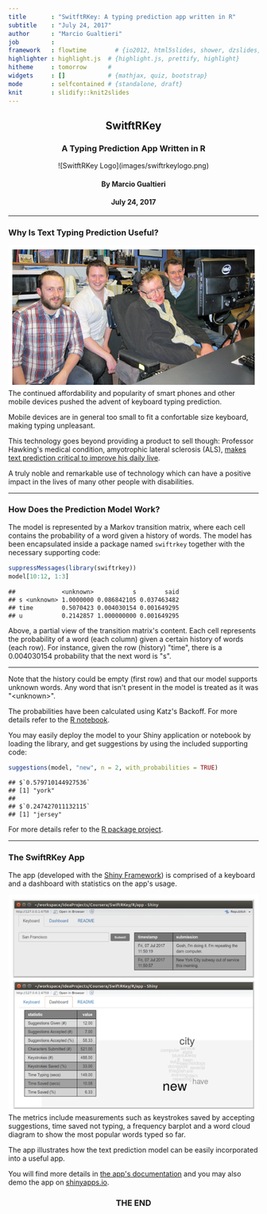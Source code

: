 ```yaml
---
title       : "SwitftRKey: A typing prediction app written in R"
subtitle    : "July 24, 2017"
author      : "Marcio Gualtieri"
job         : 
framework   : flowtime        # {io2012, html5slides, shower, dzslides, ...}
highlighter : highlight.js  # {highlight.js, prettify, highlight}
hitheme     : tomorrow      # 
widgets     : []            # {mathjax, quiz, bootstrap}
mode        : selfcontained # {standalone, draft}
knit        : slidify::knit2slides
---
```


<center><h2>SwitftRKey</h2></center>
<center><h3>A Typing Prediction App Written in R</h3></center>
<center>![SwitftRKey Logo](images/swiftrkeylogo.png)</center>
<center><h4>By Marcio Gualtieri</h4></center>
<center><h4>July 24, 2017</h4></center>

--- 

### Why Is Text Typing Prediction Useful?

<img src="./images/stephen_hawking.png"
     alt="Stephen Hawking and SwiftKey staff"
     align="left"/>

<p>
The continued affordability and popularity of smart phones and other mobile devices pushed the advent of keyboard typing prediction.
</p>

<p>
Mobile devices are in general too small to fit a confortable size keyboard, making typing unpleasant.
</p>

<p>
This technology goes beyond providing a product to sell though: Professor Hawking's medical condition, amyotrophic lateral sclerosis (ALS), <a href = "https://blog.swiftkey.com/swiftkey-reveals-role-professor-stephen-hawkings-communication-system/"> makes text prediction critical to improve his daily live</a>.
</p>

<p>
A truly noble and remarkable use of technology which can have a positive impact in the lives of many other people with disabilities.
</p>

--- 

### How Does the Prediction Model Work?

The model is represented by a Markov transition matrix, where each cell contains the probability of a word given a history of words. The model has been encapsulated inside a package named `swiftrkey` together with the necessary supporting code:


```r
suppressMessages(library(swiftrkey))
model[10:12, 1:3]
```

```
##             <unknown>           s        said
## s <unknown> 1.0000000 0.086842105 0.037463482
## time        0.5070423 0.004030154 0.001649295
## u           0.2142857 1.000000000 0.001649295
```

Above, a partial view of the transition matrix's content. Each cell represents the probability of a word (each column) given a certain history of words (each row). For instance, given the row (history) "time", there is a 0.004030154 probability that the next word is "s".

---

Note that the history could be empty (first row) and that our model supports unknown words. Any word that isn't present in the model is treated as it was "&lt;unknown&gt;".

The probabilities have been calculated using Katz's Backoff. For more details refer to the [R notebook](https://marciogualtieri.github.io/SwiftRKey/R/notebook/swiftrkey.html).

You may easily deploy the model to your Shiny application or notebook by loading the library, and get suggestions by using the included supporting code:


```r
suggestions(model, "new", n = 2, with_probabilities = TRUE)
```

```
## $`0.579710144927536`
## [1] "york"
## 
## $`0.247427011132115`
## [1] "jersey"
```

For more details refer to the [R package project](../model).

---

### The SwiftRKey App

The app (developed with the [Shiny Framework](https://shiny.rstudio.com/)) is comprised of a keyboard and a dashboard with statistics on the app's usage.


<img src="./images/app.png"
     alt="SwiftRKey App"
     align="left"/>

<p>
The metrics include measurements such as keystrokes saved by accepting suggestions, time saved not typing, a frequency barplot and a word cloud diagram to show the most popular words typed so far.
</p>

<p>
The app illustrates how the text prediction model can be easily incorporated into a useful app.
</p>

<p>
You will find more details in <a href = "../app">the app's documentation</a> and you may also demo the app on <a href="https://marciogualtieri.shinyapps.io/swiftrkey/">shinyapps.io</a>.
</p>

<p>
<center><h3>THE END</h3></center>
</p>
